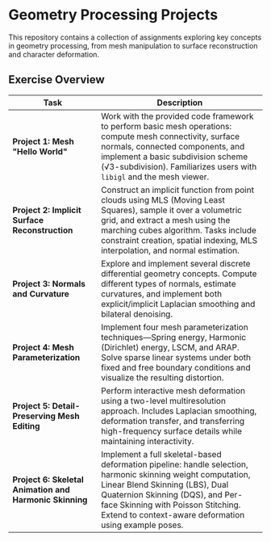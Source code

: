 # Geometry Processing Projects

This repository contains a collection of assignments exploring key concepts in geometry processing, from mesh manipulation to surface reconstruction and character deformation.

## Exercise Overview

| Task | Description |
|------|-------------|
| **Project 1: Mesh "Hello World"** | Work with the provided code framework to perform basic mesh operations: compute mesh connectivity, surface normals, connected components, and implement a basic subdivision scheme (√3-subdivision). Familiarizes users with `libigl` and the mesh viewer. |
| **Project 2: Implicit Surface Reconstruction** | Construct an implicit function from point clouds using MLS (Moving Least Squares), sample it over a volumetric grid, and extract a mesh using the marching cubes algorithm. Tasks include constraint creation, spatial indexing, MLS interpolation, and normal estimation. |
| **Project 3: Normals and Curvature** | Explore and implement several discrete differential geometry concepts. Compute different types of normals, estimate curvatures, and implement both explicit/implicit Laplacian smoothing and bilateral denoising. |
| **Project 4: Mesh Parameterization** | Implement four mesh parameterization techniques—Spring energy, Harmonic (Dirichlet) energy, LSCM, and ARAP. Solve sparse linear systems under both fixed and free boundary conditions and visualize the resulting distortion. |
| **Project 5: Detail-Preserving Mesh Editing** | Perform interactive mesh deformation using a two-level multiresolution approach. Includes Laplacian smoothing, deformation transfer, and transferring high-frequency surface details while maintaining interactivity. |
| **Project 6: Skeletal Animation and Harmonic Skinning** | Implement a full skeletal-based deformation pipeline: handle selection, harmonic skinning weight computation, Linear Blend Skinning (LBS), Dual Quaternion Skinning (DQS), and Per-face Skinning with Poisson Stitching. Extend to context-aware deformation using example poses. |
